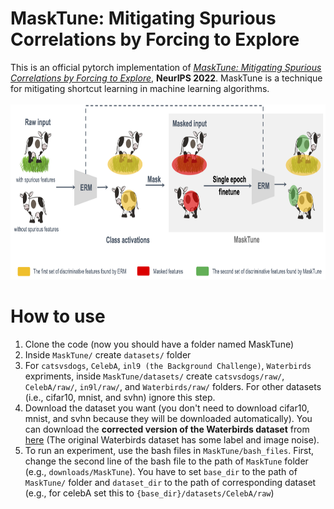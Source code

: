 <h1>MaskTune: Mitigating Spurious Correlations by Forcing to Explore</h1>
This is an official pytorch implementation of <a href="https://duckduckgo.com" target="_blank"><em>MaskTune: Mitigating Spurious Correlations by Forcing to Explore</em></a>, <strong>NeurIPS 2022</strong>. MaskTune is a technique for mitigating shortcut learning in machine learning algorithms.

<br>
</br>

<div align="center">
<img src="https://github.com/aliasgharkhani/Masktune/blob/master/masktune_method_.png" width="800" height="280"">
</div>


<h1>How to use</h1>

1. Clone the code (now you should have a folder named MaskTune)
2. Inside `MaskTune/` create `datasets/` folder
3. For `catsvsdogs`, `CelebA`, `inl9 (the Background Challenge)`, `Waterbirds` expriments, inside `MaskTune/datasets/` create `catsvsdogs/raw/`, `CelebA/raw/`, `in9l/raw/`, and `Waterbirds/raw/` folders. For other datasets (i.e., cifar10, mnist, and svhn) ignore this step.
4. Download the dataset you want (you don't need to download cifar10, mnist, and svhn because they will be downloaded automatically). You can download the <strong>corrected version of the Waterbirds dataset</strong> from <a href="https://drive.google.com/file/d/1J5hrpg9j7XdKKrIUMfd80j0HoBEwlbb4/view?usp=sharing">here</a> (The original Waterbirds dataset has some label and image noise).
4. To run an experiment, use the bash files in `MaskTune/bash_files`. First, change the second line of the bash file to the path of `MaskTune` folder (e.g., `downloads/MaskTune`). You have to set `base_dir` to the path of `MaskTune/` folder and `dataset_dir` to the path of corresponding dataset (e.g., for celebA set this to `{base_dir}/datasets/CelebA/raw`)
